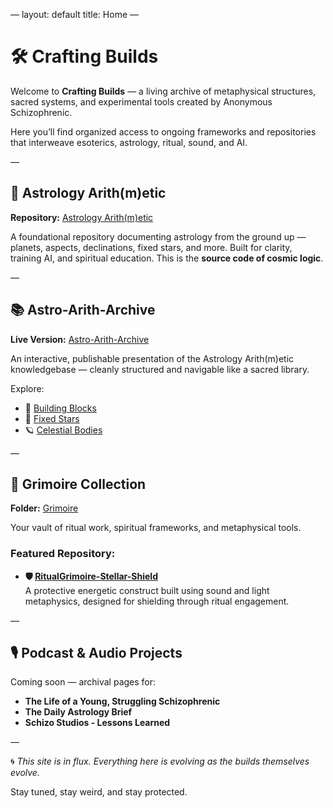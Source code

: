 —
layout: default
title: Home
—

# 🛠️ Crafting Builds

Welcome to **Crafting Builds** — a living archive of metaphysical structures, sacred systems, and experimental tools created by Anonymous Schizophrenic.

Here you’ll find organized access to ongoing frameworks and repositories that interweave esoterics, astrology, ritual, sound, and AI.

—

## 📘 Astrology Arith(m)etic

**Repository:** [Astrology Arith(m)etic](https://github.com/CraftingBuilds/Astrology-Arithm-etic)

A foundational repository documenting astrology from the ground up — planets, aspects, declinations, fixed stars, and more. Built for clarity, training AI, and spiritual education. This is the **source code of cosmic logic**.

—

## 📚 Astro-Arith-Archive

**Live Version:** [Astro-Arith-Archive](./astro-arith/)

An interactive, publishable presentation of the Astrology Arith(m)etic knowledgebase — cleanly structured and navigable like a sacred library.

Explore:

- 🔸 [Building Blocks](/astro-arith/building-blocks/)
- 🌟 [Fixed Stars](/astro-arith/fixed-stars/)
- 🪐 [Celestial Bodies](/astro-arith/celestial-bodies/)

—

## 🔮 Grimoire Collection

**Folder:** [Grimoire](./grimoire/)

Your vault of ritual work, spiritual frameworks, and metaphysical tools.

### Featured Repository:  
- **🛡️ [RitualGrimoire-Stellar-Shield](https://github.com/CraftingBuilds/RitualGrimoire-Stellar_Shield)**  
  A protective energetic construct built using sound and light metaphysics, designed for shielding through ritual engagement.

—

## 🎙️ Podcast & Audio Projects

Coming soon — archival pages for:

- **The Life of a Young, Struggling Schizophrenic**
- **The Daily Astrology Brief**
- **Schizo Studios - Lessons Learned** 

—

🌀 *This site is in flux. Everything here is evolving as the builds themselves evolve.*

Stay tuned, stay weird, and stay protected.